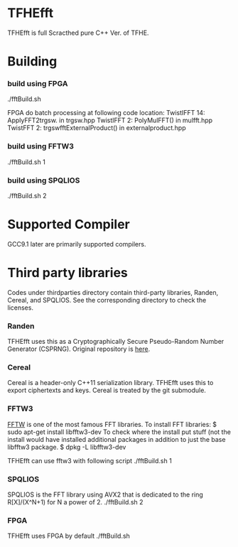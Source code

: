 # TFHEfft
TFHEfft is full Scracthed pure C++ Ver. of TFHE. 

# Building

### build using FPGA 
./fftBuild.sh

FPGA do batch processing at following code location:
TwistIFFT 14: ApplyFFT2trgsw. in trgsw.hpp
TwistIFFT 2:  PolyMulFFT() in mulfft.hpp
TwistFFT 2:   trgswfftExternalProduct() in externalproduct.hpp


### build using FFTW3
./fftBuild.sh 1

### build using SPQLIOS
./fftBuild.sh 2

# Supported Compiler
GCC9.1 later are primarily supported compilers.

# Third party libraries
Codes under thirdparties directory contain third-party libraries, Randen, Cereal, and SPQLIOS. See the corresponding directory to check the licenses.

### Randen
TFHEfft uses this as a Cryptographically Secure Pseudo-Random Number Generator (CSPRNG). Original repository is [here](https://github.com/google/randen).

### Cereal
Cereal is a header-only C++11 serialization library. TFHEfft uses this to export ciphertexts and keys. Cereal is treated by the git submodule.

### FFTW3
[FFTW](https://www.fftw.org/) is one of the most famous FFT libraries.
To install FFT libraries:
$ sudo apt-get install libfftw3-dev
To check where the install put stuff (not the install would have installed additional packages in addition to just the base libfftw3 package.
$ dpkg -L libfftw3-dev

TFHEfft can use fftw3 with following script
./fftBuild.sh 1

### SPQLIOS
SPQLIOS is the FFT library using AVX2 that is dedicated to the ring R\[X\]/(X^N+1) for N a power of 2.
./fftBuild.sh 2

### FPGA
TFHEfft uses FPGA by default
./fftBuild.sh